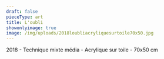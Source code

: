 ```yaml
---
draft: false
pieceType: art
title: L'oubli
showonlyimage: true
image: /img/uploads/2018loubliacryliquesurtoile70x50.jpg
---
```

2018 - Technique mixte média - Acrylique sur toile - 70x50 cm